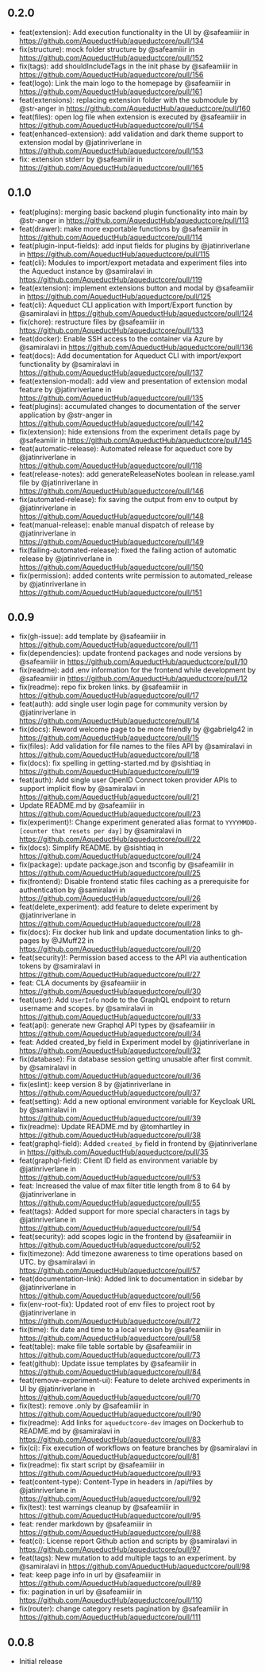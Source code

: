 ## 0.2.0

- feat(extension): Add execution functionality in the UI by @safeamiiir in https://github.com/AqueductHub/aqueductcore/pull/134
- fix(structure): mock folder structure by @safeamiiir in https://github.com/AqueductHub/aqueductcore/pull/152
- fix(tags): add shouldIncludeTags in the init phase by @safeamiiir in https://github.com/AqueductHub/aqueductcore/pull/156
- feat(logo): Link the main logo to the homepage by @safeamiiir in https://github.com/AqueductHub/aqueductcore/pull/161
- feat(extensions): replacing extension folder with the submodule by @str-anger in https://github.com/AqueductHub/aqueductcore/pull/160
- feat(files): open log file when extension is executed by @safeamiiir in https://github.com/AqueductHub/aqueductcore/pull/154
- feat(enhanced-extension): add validation and dark theme support to extension modal by @jatinriverlane in https://github.com/AqueductHub/aqueductcore/pull/153
- fix: extension stderr by @safeamiiir in https://github.com/AqueductHub/aqueductcore/pull/165

## 0.1.0

- feat(plugins): merging basic backend plugin functionality into main by @str-anger in https://github.com/AqueductHub/aqueductcore/pull/113
- feat(drawer): make more exportable functions by @safeamiiir in https://github.com/AqueductHub/aqueductcore/pull/114
- feat(plugin-input-fields): add input fields for plugins by @jatinriverlane in https://github.com/AqueductHub/aqueductcore/pull/115
- feat(cli): Modules to import/export metadata and experiment files into the Aqueduct instance by @samiralavi in https://github.com/AqueductHub/aqueductcore/pull/119
- feat(extension): implement extensions button and modal by @safeamiiir in https://github.com/AqueductHub/aqueductcore/pull/125
- feat(cli): Aqueduct CLI application with Import/Export function by @samiralavi in https://github.com/AqueductHub/aqueductcore/pull/124
- fix(chore): restructure files by @safeamiiir in https://github.com/AqueductHub/aqueductcore/pull/133
- feat(docker): Enable SSH access to the container via Azure by @samiralavi in https://github.com/AqueductHub/aqueductcore/pull/136
- feat(docs): Add documentation for Aqueduct CLI with import/export functionality by @samiralavi in https://github.com/AqueductHub/aqueductcore/pull/137
- feat(extension-modal): add view and presentation of extension modal feature by @jatinriverlane in https://github.com/AqueductHub/aqueductcore/pull/135
- feat(plugins): accumulated changes to documentation of the server application by @str-anger in https://github.com/AqueductHub/aqueductcore/pull/142
- fix(extension): hide extensions from the experiment details page by @safeamiiir in https://github.com/AqueductHub/aqueductcore/pull/145
- feat(automatic-release): Automated release for aqueduct core by @jatinriverlane in https://github.com/AqueductHub/aqueductcore/pull/118
- feat(release-notes): add generateReleaseNotes boolean in release.yaml file by @jatinriverlane in https://github.com/AqueductHub/aqueductcore/pull/146
- fix(automated-release): fix saving the output from env to output by @jatinriverlane in https://github.com/AqueductHub/aqueductcore/pull/148
- feat(manual-release): enable manual dispatch of release by @jatinriverlane in https://github.com/AqueductHub/aqueductcore/pull/149
- fix(failing-automated-release): fixed the failing action of automatic release by @jatinriverlane in https://github.com/AqueductHub/aqueductcore/pull/150
- fix(permission): added contents write permission to automated_release by @jatinriverlane in https://github.com/AqueductHub/aqueductcore/pull/151

## 0.0.9

- fix(gh-issue): add template by @safeamiiir in https://github.com/AqueductHub/aqueductcore/pull/11
- fix(dependencies): update frontend packages and node versions by @safeamiiir in https://github.com/AqueductHub/aqueductcore/pull/10
- fix(readme): add .env information for the frontend while development by @safeamiiir in https://github.com/AqueductHub/aqueductcore/pull/12
- fix(readme): repo fix broken links. by @safeamiiir in https://github.com/AqueductHub/aqueductcore/pull/17
- feat(auth): add single user login page for community version by @jatinriverlane in https://github.com/AqueductHub/aqueductcore/pull/14
- fix(docs): Reword welcome page to be more friendly by @gabrielg42 in https://github.com/AqueductHub/aqueductcore/pull/15
- fix(files): Add validation for file names to the files API by @samiralavi in https://github.com/AqueductHub/aqueductcore/pull/18
- fix(docs): fix spelling in getting-started.md by @sishtiaq in https://github.com/AqueductHub/aqueductcore/pull/19
- feat(auth): Add single user OpenID Connect token provider APIs to support implicit flow by @samiralavi in https://github.com/AqueductHub/aqueductcore/pull/21
- Update README.md by @safeamiiir in https://github.com/AqueductHub/aqueductcore/pull/23
- fix(experiment)!: Change experiment generated alias format to `YYYYMMDD-[counter that resets per day]` by @samiralavi in https://github.com/AqueductHub/aqueductcore/pull/22
- fix(docs): Simplify README. by @sishtiaq in https://github.com/AqueductHub/aqueductcore/pull/24
- fix(package): update package.json and tsconfig by @safeamiiir in https://github.com/AqueductHub/aqueductcore/pull/25
- fix(frontend): Disable frontend static files caching as a prerequisite for authentication by @samiralavi in https://github.com/AqueductHub/aqueductcore/pull/26
- feat(delete_experiment): add feature to delete experiment by @jatinriverlane in https://github.com/AqueductHub/aqueductcore/pull/28
- fix(docs): Fix docker hub link and update documentation links to gh-pages by @JMuff22 in https://github.com/AqueductHub/aqueductcore/pull/20
- feat(security)!: Permission based access to the API via authentication tokens by @samiralavi in https://github.com/AqueductHub/aqueductcore/pull/27
- feat: CLA documents by @safeamiiir in https://github.com/AqueductHub/aqueductcore/pull/30
- feat(user): Add `UserInfo` node to the GraphQL endpoint to return username and scopes. by @samiralavi in https://github.com/AqueductHub/aqueductcore/pull/33
- feat(api): generate new Graphql API types by @safeamiiir in https://github.com/AqueductHub/aqueductcore/pull/34
- feat: Added created_by field in Experiment model by @jatinriverlane in https://github.com/AqueductHub/aqueductcore/pull/32
- fix(database): Fix database session getting unusable after first commit. by @samiralavi in https://github.com/AqueductHub/aqueductcore/pull/36
- fix(eslint): keep version 8 by @jatinriverlane in https://github.com/AqueductHub/aqueductcore/pull/37
- feat(setting): Add a new optional environment variable for Keycloak URL by @samiralavi in https://github.com/AqueductHub/aqueductcore/pull/39
- fix(readme): Update README.md by @tomhartley in https://github.com/AqueductHub/aqueductcore/pull/38
- feat(graphql-field): Added `created_by` field in frontend by @jatinriverlane in https://github.com/AqueductHub/aqueductcore/pull/35
- feat(graphql-field): Client ID field as environment variable by @jatinriverlane in https://github.com/AqueductHub/aqueductcore/pull/53
- feat: Increased the value of max filter title length from 8 to 64 by @jatinriverlane in https://github.com/AqueductHub/aqueductcore/pull/55
- feat(tags): Added support for more special characters in tags by @jatinriverlane in https://github.com/AqueductHub/aqueductcore/pull/54
- feat(security): add scopes logic in the frontend by @safeamiiir in https://github.com/AqueductHub/aqueductcore/pull/52
- fix(timezone): Add timezone awareness to time operations based on UTC. by @samiralavi in https://github.com/AqueductHub/aqueductcore/pull/57
- feat(documentation-link): Added link to documentation in sidebar by @jatinriverlane in https://github.com/AqueductHub/aqueductcore/pull/56
- fix(env-root-fix): Updated root of env files to project root by @jatinriverlane in https://github.com/AqueductHub/aqueductcore/pull/72
- fix(time): fix date and time to a local version by @safeamiiir in https://github.com/AqueductHub/aqueductcore/pull/58
- feat(table): make file table sortable by @safeamiiir in https://github.com/AqueductHub/aqueductcore/pull/73
- feat(github): Update issue templates by @safeamiiir in https://github.com/AqueductHub/aqueductcore/pull/84
- feat(remove-experiment-ui): Feature to delete archived experiments in UI by @jatinriverlane in https://github.com/AqueductHub/aqueductcore/pull/70
- fix(test): remove .only by @safeamiiir in https://github.com/AqueductHub/aqueductcore/pull/90
- fix(readme): Add links for `aqueductcore-dev` images on Dockerhub to README.md by @samiralavi in https://github.com/AqueductHub/aqueductcore/pull/83
- fix(ci): Fix execution of workflows on feature branches by @samiralavi in https://github.com/AqueductHub/aqueductcore/pull/81
- fix(readme): fix start script by @safeamiiir in https://github.com/AqueductHub/aqueductcore/pull/93
- feat(content-type): Content-Type in headers in /api/files by @jatinriverlane in https://github.com/AqueductHub/aqueductcore/pull/92
- fix(test): test warnings cleanup by @safeamiiir in https://github.com/AqueductHub/aqueductcore/pull/95
- feat: render markdown by @safeamiiir in https://github.com/AqueductHub/aqueductcore/pull/88
- feat(ci): License report Github action and scripts by @samiralavi in https://github.com/AqueductHub/aqueductcore/pull/97
- feat(tags): New mutation to add multiple tags to an experiment. by @samiralavi in https://github.com/AqueductHub/aqueductcore/pull/98
- feat: keep page info in url by @safeamiiir in https://github.com/AqueductHub/aqueductcore/pull/89
- fix: pagination in url by @safeamiiir in https://github.com/AqueductHub/aqueductcore/pull/110
- fix(router): change category resets pagination by @safeamiiir in https://github.com/AqueductHub/aqueductcore/pull/111

## 0.0.8

- Initial release
